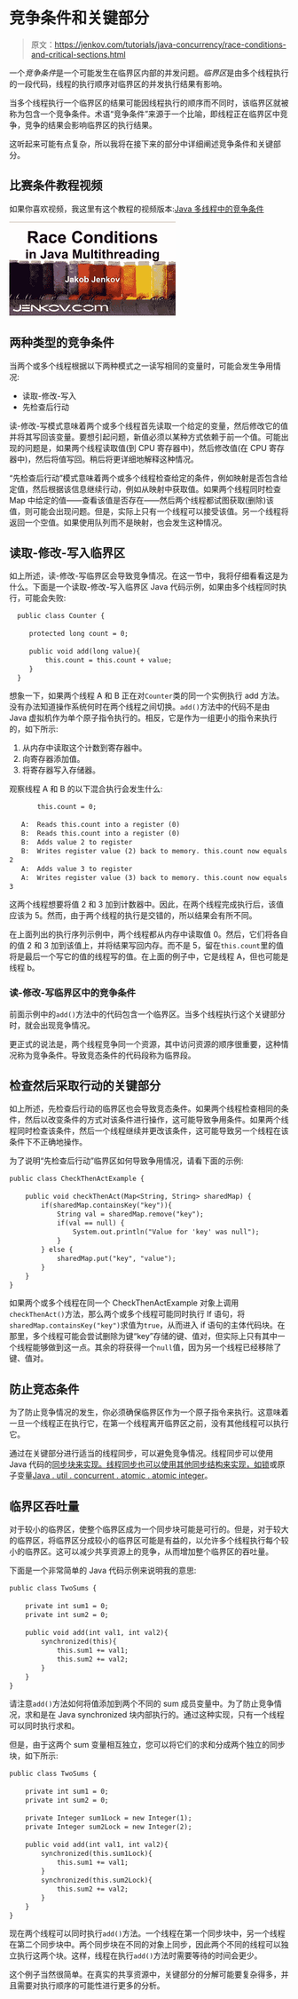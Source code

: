 # 竞争条件和关键部分

> 原文：<https://jenkov.com/tutorials/java-concurrency/race-conditions-and-critical-sections.html>

一个*竞争条件*是一个可能发生在临界区内部的并发问题。*临界区*是由多个线程执行的一段代码，线程的执行顺序对临界区的并发执行结果有影响。

当多个线程执行一个临界区的结果可能因线程执行的顺序而不同时，该临界区就被称为包含一个竞争条件。术语“竞争条件”来源于一个比喻，即线程正在临界区中竞争，竞争的结果会影响临界区的执行结果。

这听起来可能有点复杂，所以我将在接下来的部分中详细阐述竞争条件和关键部分。

## 比赛条件教程视频

如果你喜欢视频，我这里有这个教程的视频版本:[Java 多线程中的竞争条件](https://www.youtube.com/watch?v=RMR75VzYoos&list=PLL8woMHwr36EDxjUoCzboZjedsnhLP1j4&index=8 "Race Conditions in Java Multihreading")

[![Race Conditions in Java Multithreading](img/aa0117cdfe4ebab3b81bcb862b685505.png)](https://www.youtube.com/watch?v=RMR75VzYoos&list=PLL8woMHwr36EDxjUoCzboZjedsnhLP1j4&index=8 "Race Conditions in Java Multihreading")

## 两种类型的竞争条件

当两个或多个线程根据以下两种模式之一读写相同的变量时，可能会发生争用情况:

*   读取-修改-写入
*   先检查后行动

读-修改-写模式意味着两个或多个线程首先读取一个给定的变量，然后修改它的值并将其写回该变量。要想引起问题，新值必须以某种方式依赖于前一个值。可能出现的问题是，如果两个线程读取值(到 CPU 寄存器中)，然后修改值(在 CPU 寄存器中)，然后将值写回。稍后将更详细地解释这种情况。

“先检查后行动”模式意味着两个或多个线程检查给定的条件，例如映射是否包含给定值，然后根据该信息继续行动，例如从映射中获取值。如果两个线程同时检查 Map 中给定的值——查看该值是否存在——然后两个线程都试图获取(删除)该值，则可能会出现问题。但是，实际上只有一个线程可以接受该值。另一个线程将返回一个空值。如果使用队列而不是映射，也会发生这种情况。

## 读取-修改-写入临界区

如上所述，读-修改-写临界区会导致竞争情况。在这一节中，我将仔细看看这是为什么。下面是一个读取-修改-写入临界区 Java 代码示例，如果由多个线程同时执行，可能会失败:

```
  public class Counter {

     protected long count = 0;

     public void add(long value){
         this.count = this.count + value;
     }
  }

```

想象一下，如果两个线程 A 和 B 正在对`Counter`类的同一个实例执行 add 方法。没有办法知道操作系统何时在两个线程之间切换。`add()`方法中的代码不是由 Java 虚拟机作为单个原子指令执行的。相反，它是作为一组更小的指令来执行的，如下所示:

1.  从内存中读取这个计数到寄存器中。
2.  向寄存器添加值。
3.  将寄存器写入存储器。

观察线程 A 和 B 的以下混合执行会发生什么:

```
       this.count = 0;

   A:  Reads this.count into a register (0)
   B:  Reads this.count into a register (0)
   B:  Adds value 2 to register
   B:  Writes register value (2) back to memory. this.count now equals 2
   A:  Adds value 3 to register
   A:  Writes register value (3) back to memory. this.count now equals 3

```

这两个线程想要将值 2 和 3 加到计数器中。因此，在两个线程完成执行后，该值应该为 5。然而，由于两个线程的执行是交错的，所以结果会有所不同。

在上面列出的执行序列示例中，两个线程都从内存中读取值 0。然后，它们将各自的值 2 和 3 加到该值上，并将结果写回内存。而不是 5，留在`this.count`里的值将是最后一个写它的值的线程写的值。在上面的例子中，它是线程 A，但也可能是线程 b。

### 读-修改-写临界区中的竞争条件

前面示例中的`add()`方法中的代码包含一个临界区。当多个线程执行这个关键部分时，就会出现竞争情况。

更正式的说法是，两个线程竞争同一个资源，其中访问资源的顺序很重要，这种情况称为竞争条件。导致竞态条件的代码段称为临界段。

## 检查然后采取行动的关键部分

如上所述，先检查后行动的临界区也会导致竞态条件。如果两个线程检查相同的条件，然后以改变条件的方式对该条件进行操作，这可能导致争用条件。如果两个线程同时检查该条件，然后一个线程继续并更改该条件，这可能导致另一个线程在该条件下不正确地操作。

为了说明“先检查后行动”临界区如何导致争用情况，请看下面的示例:

```
public class CheckThenActExample {

    public void checkThenAct(Map<String, String> sharedMap) {
        if(sharedMap.containsKey("key")){
            String val = sharedMap.remove("key");
            if(val == null) {
                System.out.println("Value for 'key' was null");
            }
        } else {
            sharedMap.put("key", "value");
        }
    }
}

```

如果两个或多个线程在同一个 CheckThenActExample 对象上调用`checkThenAct()`方法，那么两个或多个线程可能同时执行 If 语句，将`sharedMap.containsKey("key")`求值为`true`，从而进入 if 语句的主体代码块。在那里，多个线程可能会尝试删除为键“key”存储的键、值对，但实际上只有其中一个线程能够做到这一点。其余的将获得一个`null`值，因为另一个线程已经移除了键、值对。

## 防止竞态条件

为了防止竞争情况的发生，你必须确保临界区作为一个原子指令来执行。这意味着一旦一个线程正在执行它，在第一个线程离开临界区之前，没有其他线程可以执行它。

通过在关键部分进行适当的线程同步，可以避免竞争情况。线程同步可以使用 Java 代码的[同步块来实现。线程同步也可以使用其他同步结构来实现，如](synchronized.html)[锁](locks.html)或原子变量[Java . util . concurrent . atomic . atomic integer](/java-util-concurrent/atomicinteger.html)。

## 临界区吞吐量

对于较小的临界区，使整个临界区成为一个同步块可能是可行的。但是，对于较大的临界区，将临界区分成较小的临界区可能是有益的，以允许多个线程执行每个较小的临界区。这可以减少共享资源上的竞争，从而增加整个临界区的吞吐量。

下面是一个非常简单的 Java 代码示例来说明我的意思:

```
public class TwoSums {

    private int sum1 = 0;
    private int sum2 = 0;

    public void add(int val1, int val2){
        synchronized(this){
            this.sum1 += val1;   
            this.sum2 += val2;
        }
    }
}

```

请注意`add()`方法如何将值添加到两个不同的 sum 成员变量中。为了防止竞争情况，求和是在 Java synchronized 块内部执行的。通过这种实现，只有一个线程可以同时执行求和。

但是，由于这两个 sum 变量相互独立，您可以将它们的求和分成两个独立的同步块，如下所示:

```
public class TwoSums {

    private int sum1 = 0;
    private int sum2 = 0;

    private Integer sum1Lock = new Integer(1);
    private Integer sum2Lock = new Integer(2);

    public void add(int val1, int val2){
        synchronized(this.sum1Lock){
            this.sum1 += val1;   
        }
        synchronized(this.sum2Lock){
            this.sum2 += val2;
        }
    }
}

```

现在两个线程可以同时执行`add()`方法。一个线程在第一个同步块中，另一个线程在第二个同步块中。两个同步块在不同的对象上同步，因此两个不同的线程可以独立执行这两个块。这样，线程在执行`add()`方法时需要等待的时间会更少。

这个例子当然很简单。在真实的共享资源中，关键部分的分解可能要复杂得多，并且需要对执行顺序的可能性进行更多的分析。